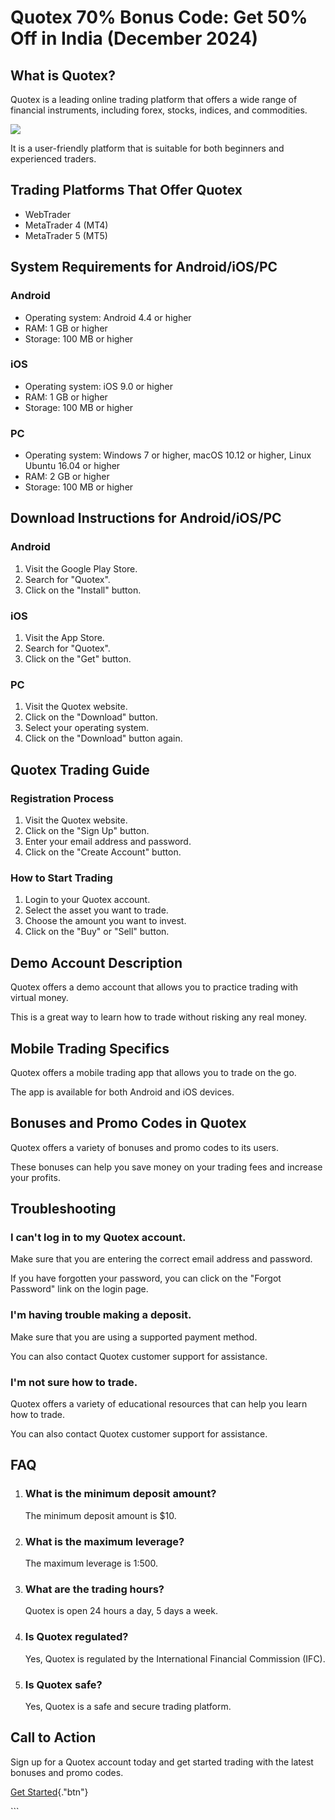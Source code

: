 # Quotex 70% Bonus Code: Get 50% Off in India (December 2024)

## What is Quotex?

Quotex is a leading online trading platform that offers a wide range of
financial instruments, including forex, stocks, indices, and
commodities.

[![](https://static.quotex.io/files/4_en/300_250.jpg)](https://traff.sbs/brokerqxlid)

It is a user-friendly platform that is suitable for both beginners and
experienced traders.

## Trading Platforms That Offer Quotex

-   WebTrader
-   MetaTrader 4 (MT4)
-   MetaTrader 5 (MT5)

## System Requirements for Android/iOS/PC

### Android

-   Operating system: Android 4.4 or higher
-   RAM: 1 GB or higher
-   Storage: 100 MB or higher

### iOS

-   Operating system: iOS 9.0 or higher
-   RAM: 1 GB or higher
-   Storage: 100 MB or higher

### PC

-   Operating system: Windows 7 or higher, macOS 10.12 or higher, Linux
    Ubuntu 16.04 or higher
-   RAM: 2 GB or higher
-   Storage: 100 MB or higher

## Download Instructions for Android/iOS/PC

### Android

1.  Visit the Google Play Store.
2.  Search for "Quotex".
3.  Click on the "Install" button.

### iOS

1.  Visit the App Store.
2.  Search for "Quotex".
3.  Click on the "Get" button.

### PC

1.  Visit the Quotex website.
2.  Click on the "Download" button.
3.  Select your operating system.
4.  Click on the "Download" button again.

## Quotex Trading Guide

### Registration Process

1.  Visit the Quotex website.
2.  Click on the "Sign Up" button.
3.  Enter your email address and password.
4.  Click on the "Create Account" button.

### How to Start Trading

1.  Login to your Quotex account.
2.  Select the asset you want to trade.
3.  Choose the amount you want to invest.
4.  Click on the "Buy" or "Sell" button.

## Demo Account Description

Quotex offers a demo account that allows you to practice trading with
virtual money.

This is a great way to learn how to trade without risking any real
money.

## Mobile Trading Specifics

Quotex offers a mobile trading app that allows you to trade on the go.

The app is available for both Android and iOS devices.

## Bonuses and Promo Codes in Quotex

Quotex offers a variety of bonuses and promo codes to its users.

These bonuses can help you save money on your trading fees and increase
your profits.

## Troubleshooting

### I can\'t log in to my Quotex account.

Make sure that you are entering the correct email address and password.

If you have forgotten your password, you can click on the "Forgot
Password" link on the login page.

### I\'m having trouble making a deposit.

Make sure that you are using a supported payment method.

You can also contact Quotex customer support for assistance.

### I\'m not sure how to trade.

Quotex offers a variety of educational resources that can help you learn
how to trade.

You can also contact Quotex customer support for assistance.

## FAQ

1.  ### What is the minimum deposit amount?

    The minimum deposit amount is \$10.

2.  ### What is the maximum leverage?

    The maximum leverage is 1:500.

3.  ### What are the trading hours?

    Quotex is open 24 hours a day, 5 days a week.

4.  ### Is Quotex regulated?

    Yes, Quotex is regulated by the International Financial Commission
    (IFC).

5.  ### Is Quotex safe?

    Yes, Quotex is a safe and secure trading platform.

## Call to Action

Sign up for a Quotex account today and get started trading with the
latest bonuses and promo codes.

[Get Started](\%22https://traff.sbs/brokerqxsignup\%22){."btn"}

\`\`\`

